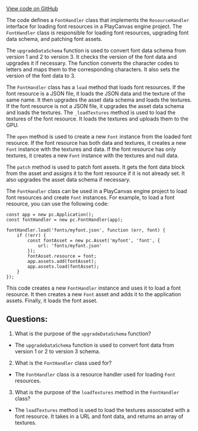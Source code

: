 [View code on GitHub](https://github.com/playcanvas/engine/src/framework/handlers/font.js)

The code defines a `FontHandler` class that implements the `ResourceHandler` interface for loading font resources in a PlayCanvas engine project. The `FontHandler` class is responsible for loading font resources, upgrading font data schema, and patching font assets.

The `upgradeDataSchema` function is used to convert font data schema from version 1 and 2 to version 3. It checks the version of the font data and upgrades it if necessary. The function converts the character codes to letters and maps them to the corresponding characters. It also sets the version of the font data to 3.

The `FontHandler` class has a `load` method that loads font resources. If the font resource is a JSON file, it loads the JSON data and the texture of the same name. It then upgrades the asset data schema and loads the textures. If the font resource is not a JSON file, it upgrades the asset data schema and loads the textures. The `_loadTextures` method is used to load the textures of the font resource. It loads the textures and uploads them to the GPU.

The `open` method is used to create a new `Font` instance from the loaded font resource. If the font resource has both data and textures, it creates a new `Font` instance with the textures and data. If the font resource has only textures, it creates a new `Font` instance with the textures and null data.

The `patch` method is used to patch font assets. It gets the font data block from the asset and assigns it to the font resource if it is not already set. It also upgrades the asset data schema if necessary.

The `FontHandler` class can be used in a PlayCanvas engine project to load font resources and create `Font` instances. For example, to load a font resource, you can use the following code:

```
const app = new pc.Application();
const fontHandler = new pc.FontHandler(app);

fontHandler.load('fonts/myfont.json', function (err, font) {
    if (!err) {
        const fontAsset = new pc.Asset('myfont', 'font', {
            url: 'fonts/myfont.json'
        });
        fontAsset.resource = font;
        app.assets.add(fontAsset);
        app.assets.load(fontAsset);
    }
});
```

This code creates a new `FontHandler` instance and uses it to load a font resource. It then creates a new `Font` asset and adds it to the application assets. Finally, it loads the font asset.
## Questions: 
 1. What is the purpose of the `upgradeDataSchema` function?
- The `upgradeDataSchema` function is used to convert font data from version 1 or 2 to version 3 schema.

2. What is the `FontHandler` class used for?
- The `FontHandler` class is a resource handler used for loading `Font` resources.

3. What is the purpose of the `loadTextures` method in the `FontHandler` class?
- The `loadTextures` method is used to load the textures associated with a font resource. It takes in a URL and font data, and returns an array of textures.